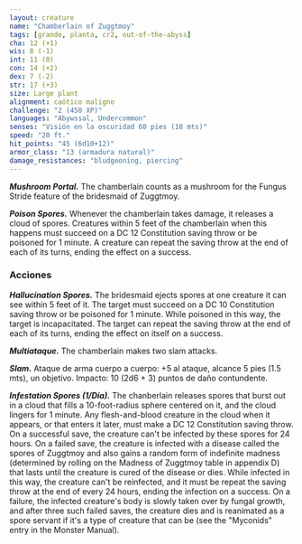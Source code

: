 ```yaml
---
layout: creature
name: "Chamberlain of Zuggtmoy"
tags: [grande, planta, cr2, out-of-the-abyss]
cha: 12 (+1)
wis: 8 (-1)
int: 11 (0)
con: 14 (+2)
dex: 7 (-2)
str: 17 (+3)
size: Large plant
alignment: caótico maligno
challenge: "2 (450 XP)"
languages: "Abywssal, Undercommon"
senses: "Visión en la oscuridad 60 pies (18 mts)"
speed: "20 ft."
hit_points: "45 (6d10+12)"
armor_class: "13 (armadura natural)"
damage_resistances: "bludgeoning, piercing"
---
```


***Mushroom Portal.*** The chamberlain counts as a mushroom for the Fungus Stride feature of the bridesmaid of Zuggtmoy.

***Poison Spores.*** Whenever the chamberlain takes damage, it releases a cloud of spores. Creatures within 5 feet of the chamberlain when this happens must succeed on a DC 12 Constitution saving throw or be poisoned for 1 minute. A creature can repeat the saving throw at the end of each of its turns, ending the effect on a success.

### Acciones

***Hallucination Spores.*** The bridesmaid ejects spores at one creature it can see within 5 feet of it. The target must succeed on a DC 10 Constitution saving throw or be poisoned for 1 minute. While poisoned in this way, the target is incapacitated. The target can repeat the saving throw at the end of each of its turns, ending the effect on itself on a success.

***Multiataque.*** The chamberlain makes two slam attacks.

***Slam.*** Ataque de arma cuerpo a cuerpo: +5 al ataque, alcance 5 pies (1.5 mts), un objetivo. Impacto: 10 (2d6 + 3) puntos de daño contundente.

***Infestation Spores (1/Día).*** The chanberlain releases spores that burst out in a cloud that fills a 10-foot-radius sphere centered on it, and the cloud lingers for 1 minute. Any flesh-and-blood creature in the cloud when it appears, or that enters it later, must make a DC 12 Constitution saving throw. On a successful save, the creature can't be infected by these spores for 24 hours. On a failed save, the creature is infected with a disease called the spores of Zuggtmoy and also gains a random form of indefinite madness (determined by rolling on the Madness of Zuggtmoy table in appendix D) that lasts until the creature is cured of the disease or dies. While infected in this way, the creature can't be reinfected, and it must be repeat the saving throw at the end of every 24 hours, ending the infection on a success. On a failure, the infected creature's body is slowly taken over by fungal growth, and after three such failed saves, the creature dies and is reanimated as a spore servant if it's a type of creature that can be (see the "Myconids" entry in the Monster Manual).